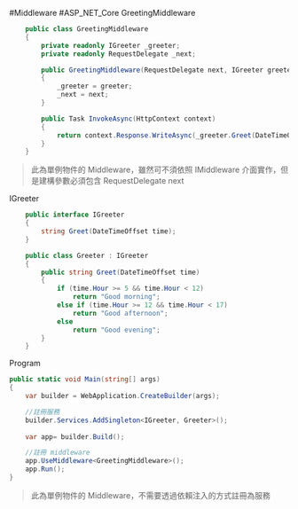#Middleware #ASP_NET_Core
GreetingMiddleware
```C#
	public class GreetingMiddleware
    {
        private readonly IGreeter _greeter;
        private readonly RequestDelegate _next;

        public GreetingMiddleware(RequestDelegate next, IGreeter greeter)
        {
            _greeter = greeter;
            _next = next;
        }

        public Task InvokeAsync(HttpContext context)
        {
            return context.Response.WriteAsync(_greeter.Greet(DateTimeOffset.Now));
        }
    }
```

>此為單例物件的 Middleware，雖然可不須依照 IMiddleware 介面實作，但是建構參數必須包含 RequestDelegate next

IGreeter
```C#
	public interface IGreeter
    {
        string Greet(DateTimeOffset time);
    }

    public class Greeter : IGreeter
    {
        public string Greet(DateTimeOffset time)
        {
            if (time.Hour >= 5 && time.Hour < 12)
                return "Good morning";
            else if (time.Hour >= 12 && time.Hour < 17)
                return "Good afternoon";
            else
                return "Good evening";
        }
    }
```

Program
```C#
public static void Main(string[] args)
{
    var builder = WebApplication.CreateBuilder(args);

    //註冊服務
    builder.Services.AddSingleton<IGreeter, Greeter>();
    
    var app= builder.Build();

    //註冊 middleware
    app.UseMiddleware<GreetingMiddleware>();
    app.Run();
}
```

>此為單例物件的 Middleware，不需要透過依賴注入的方式註冊為服務